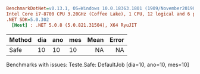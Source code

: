 ``` ini

BenchmarkDotNet=v0.13.1, OS=Windows 10.0.18363.1801 (1909/November2019Update/19H2)
Intel Core i7-8700 CPU 3.20GHz (Coffee Lake), 1 CPU, 12 logical and 6 physical cores
.NET SDK=5.0.302
  [Host] : .NET 5.0.8 (5.0.821.31504), X64 RyuJIT


```
| Method | dia | ano | mes | Mean | Error |
|------- |---- |---- |---- |-----:|------:|
|   Safe |  10 |  10 |  10 |   NA |    NA |

Benchmarks with issues:
  Teste.Safe: DefaultJob [dia=10, ano=10, mes=10]
